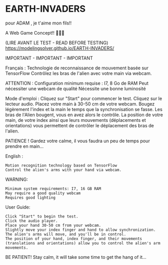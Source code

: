 # EARTH-INVADERS    
pour ADAM , je t'aime mon fils!!

A Web Game Concept!! 🚀🚀🚀

(LIRE AVANT LE TEST - READ BEFORE TESTING)
https://modelingsolver.github.io/EARTH-INVADERS/

IMPORTANT - IMPORTANT - IMPORTANT

Français :
    Technologie de reconnaissance de mouvement basée sur TensorFlow
    Contrôlez les bras de l'alien avec votre main via webcam.

ATTENTION :
    Configuration minimum requise : I7, 8 Go de RAM
    Peut nécessiter une webcam de qualité
    Nécessite une bonne luminosité

Mode d'emploi :
    Cliquez sur "Start" pour commencer le test.
    Cliquez sur le lecteur audio.
    Placez votre main à 30-50 cm de votre webcam.
    Bougez légèrement l'index et la main le temps que la synchronisation se fasse.
    Les bras de l'Alien bougent, vous en avez alors le contrôle.
    La position de votre main, de votre index ainsi que leurs mouvements (déplacements et orientations) vous permettent de contrôler le déplacement des bras de l'alien.

PATIENCE ! Gardez votre calme, il vous faudra un peu de temps pour prendre en main...


English :

    Motion recognition technology based on TensorFlow
    Control the alien's arms with your hand via webcam.

WARNING:

    Minimum system requirements: I7, 16 GB RAM
    May require a good quality webcam
    Requires good lighting

User Guide:

    Click "Start" to begin the test.
    Click the audio player.
    Place your hand 30-50 cm from your webcam.
    Slightly move your index finger and hand to allow synchronization.
    The alien's arms will move, and you'll be in control.
    The position of your hand, index finger, and their movements (translations and orientations) allow you to control the alien's arm movements.

BE PATIENT! Stay calm, it will take some time to get the hang of it...
